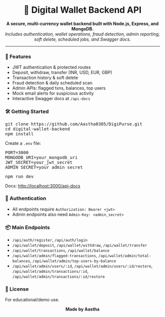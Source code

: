 <h1 align="center">💸 Digital Wallet Backend API</h1>

<p align="center">
  <b>A secure, multi-currency wallet backend built with Node.js, Express, and MongoDB.</b><br>
  <i>Includes authentication, wallet operations, fraud detection, admin reporting, soft delete, scheduled jobs, and Swagger docs.</i>
</p>

<hr>

<h3>🚀 Features</h3>
<ul>
  <li>JWT authentication & protected routes</li>
  <li>Deposit, withdraw, transfer (INR, USD, EUR, GBP)</li>
  <li>Transaction history & soft delete</li>
  <li>Fraud detection & daily scheduled scan</li>
  <li>Admin APIs: flagged txns, balances, top users</li>
  <li>Mock email alerts for suspicious activity</li>
  <li>Interactive Swagger docs at <code>/api-docs</code></li>
</ul>

<h3>🛠️ Getting Started</h3>

<pre>
git clone https://github.com/Aastha0305/DigiPurse.git
cd digital-wallet-backend
npm install
</pre>

<p>Create a <code>.env</code> file:</p>

<pre>
PORT=3000
MONGODB_URI=your_mongodb_uri
JWT_SECRET=your_jwt_secret
ADMIN_SECRET=your_admin_secret
</pre>

<pre>
npm run dev
</pre>

<p>Docs: <a href="http://localhost:3000/api-docs">http://localhost:3000/api-docs</a></p>

<h3>🔑 Authentication</h3>
<ul>
  <li>All endpoints require <code>Authorization: Bearer &lt;jwt&gt;</code></li>
  <li>Admin endpoints also need <code>Admin-Key: &lt;admin_secret&gt;</code></li>
</ul>

<h3>📦 Main Endpoints</h3>
<ul>
  <li><code>/api/auth/register</code>, <code>/api/auth/login</code></li>
  <li><code>/api/wallet/deposit</code>, <code>/api/wallet/withdraw</code>, <code>/api/wallet/transfer</code></li>
  <li><code>/api/wallet/transactions</code>, <code>/api/wallet/balance</code></li>
  <li><code>/api/wallet/admin/flagged-transactions</code>, <code>/api/wallet/admin/total-balances</code>, <code>/api/wallet/admin/top-users-by-balance</code></li>
  <li><code>/api/wallet/admin/users/:id</code>, <code>/api/wallet/admin/users/:id/restore</code>, <code>/api/wallet/admin/transactions/:id</code>, <code>/api/wallet/admin/transactions/:id/restore</code></li>
 </li>
</ul>

<h3>📝 License</h3>
<p>For educational/demo use.</p>

<p align="center"><b>Made by Aastha</b></p> 
